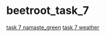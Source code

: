 # beetroot_task_7
[task 7 namaste_green](https://irared95.github.io/beetroot_task_7/task-7-namaste_green/index.html)
[task 7 weather](https://irared95.github.io/beetroot_task_7/task-7-weather/index.html)
